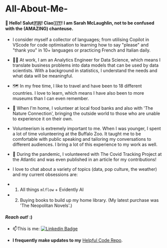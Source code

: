 # All-About-Me-

#### 👋 Hello! Salut🇫🇷! Ciao🇮🇹! I am Sarah McLaughlin, not to be confused with the (**AMAZING**) chanteuse.
- I consider myself a collector of languages; from utilising Copilot in VScode for code optimisation to learning how to say "please" and "thank you" in 10+ languages or practicing French and Italian daily.
- :woman_technologist: At work, I am an Analytics Engineer for Data Science, which means I translate business problems into data models that can be used by data scientists. With a background in statistics, I understand the needs and what data will be meaningful.
- 🗺 In my free time, I like to travel and have been to 18 different countries. I love to learn, which means I have also been to more museums than I can even remember.
- :seedling: When I'm home, I volunteer at local food banks and also with 'The Nature Connection', bringing the outside world to those who are unable to experience it on their own. 
- Volunteerism is extremely important to me. When I was younger, I spent a lot of time volunteering at the Buffalo Zoo. It taught me to be comfortable with public speaking and tailoring my conversations to different audiences. I bring a lot of this experience to my work as well. 
- 📰 During the pandemic, I volunteered with The Covid Tracking Project at the Atlantic and was even published in an article for my contributions! 

- I love to chat about a variety of topics (data, pop culture, the weather) and my current obsessions are:
- 1. All things ```mlflow``` + Evidently AI
- 2. Buying books to build up my home library. (My latest purchase was 'The Neopolitan Novels'.)
    
#### *Reach out!* :)

- :mailbox:This is me: [![Linkedin Badge](https://img.shields.io/badge/-sarahrmclaughlin-blue?style=flat&logo=Linkedin&logoColor=white)](https://www.linkedin.com/in/sarah-r-mclaughlin/)


- **I frequently make updates to my** [Helpful Code Repo](https://github.com/sarahrmclaughlin/helpful_code/tree/main/).





